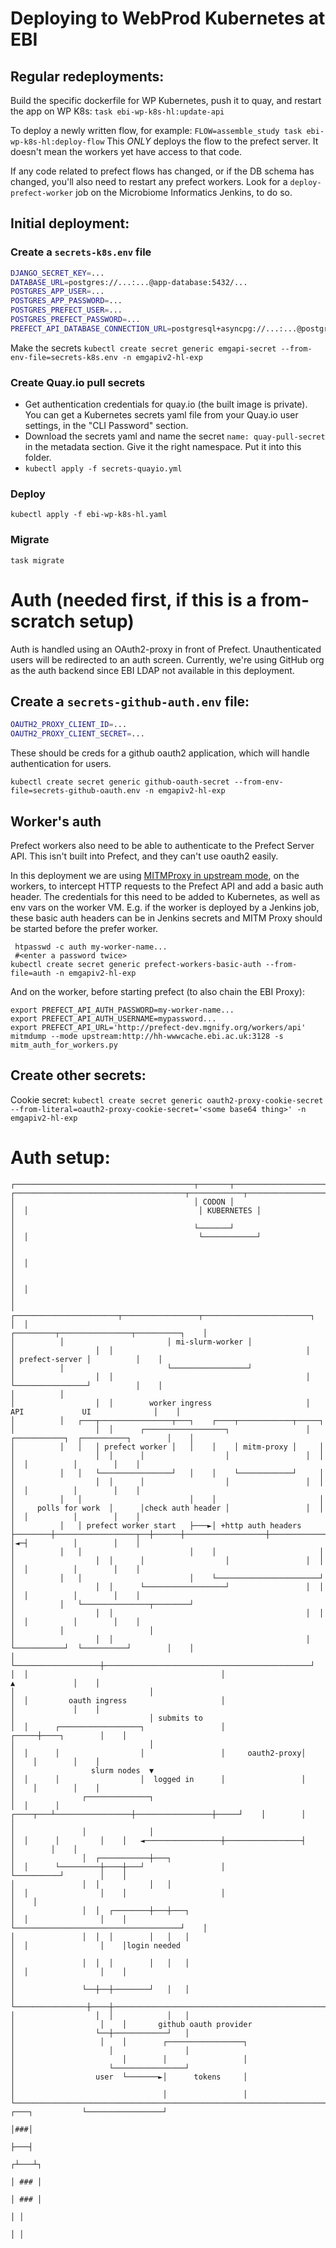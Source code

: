 # Deploying to WebProd Kubernetes at EBI

## Regular redeployments:
Build the specific dockerfile for WP Kubernetes, push it to quay, and restart the app on WP K8s:
`task ebi-wp-k8s-hl:update-api`

To deploy a newly written flow, for example:
`FLOW=assemble_study task ebi-wp-k8s-hl:deploy-flow`
This *ONLY* deploys the flow to the prefect server. It doesn't mean the workers yet have access to that code.

If any code related to prefect flows has changed, or if the DB schema has changed, you'll also need to restart any prefect workers.
Look for a `deploy-prefect-worker` job on the Microbiome Informatics Jenkins, to do so.

## Initial deployment:

### Create a `secrets-k8s.env` file
```bash
DJANGO_SECRET_KEY=...
DATABASE_URL=postgres://...:...@app-database:5432/...
POSTGRES_APP_USER=...
POSTGRES_APP_PASSWORD=...
POSTGRES_PREFECT_USER=...
POSTGRES_PREFECT_PASSWORD=...
PREFECT_API_DATABASE_CONNECTION_URL=postgresql+asyncpg://...:...@postgres-prefect:5432/...
```

Make the secrets
`kubectl create secret generic emgapi-secret --from-env-file=secrets-k8s.env -n emgapiv2-hl-exp`

### Create Quay.io pull secrets
* Get authentication credentials for quay.io (the built image is private). You can get a Kubernetes secrets yaml file from your Quay.io user settings, in the "CLI Password" section.
* Download the secrets yaml and name the secret `name: quay-pull-secret` in the metadata section. Give it the right namespace. Put it into this folder.
* `kubectl apply -f secrets-quayio.yml`

### Deploy
`kubectl apply -f ebi-wp-k8s-hl.yaml`

### Migrate
`task migrate`

# Auth (needed first, if this is a from-scratch setup)
Auth is handled using an OAuth2-proxy in front of Prefect.
Unauthenticated users will be redirected to an auth screen.
Currently, we're using GitHub org as the auth backend since EBI LDAP not available in this deployment.

## Create a `secrets-github-auth.env` file:
```bash
OAUTH2_PROXY_CLIENT_ID=...
OAUTH2_PROXY_CLIENT_SECRET=...
```

These should be creds for a github oauth2 application, which will handle authentication for users.

`kubectl create secret generic github-oauth-secret --from-env-file=secrets-github-oauth.env -n emgapiv2-hl-exp`

## Worker's auth
Prefect workers also need to be able to authenticate to the Prefect Server API.
This isn't built into Prefect, and they can't use oauth2 easily.

In this deployment we are using [MITMProxy in upstream mode](https://docs.mitmproxy.org/stable/concepts-modes/#upstream-proxy),
on the workers, to intercept HTTP requests to the Prefect API and add a basic auth header.
The credentials for this need to be added to Kubernetes, as well as env vars on the worker VM.
E.g. if the worker is deployed by a Jenkins job, these basic auth headers can be in Jenkins secrets and MITM Proxy should be started before the prefer worker.

```shell
 htpasswd -c auth my-worker-name...
 #<enter a password twice>
kubectl create secret generic prefect-workers-basic-auth --from-file=auth -n emgapiv2-hl-exp
```

And on the worker, before starting prefect (to also chain the EBI Proxy):
```shell
export PREFECT_API_AUTH_PASSWORD=my-worker-name...
export PREFECT_API_AUTH_USERNAME=mypassword...
export PREFECT_API_URL='http://prefect-dev.mgnify.org/workers/api'
mitmdump --mode upstream:http://hh-wwwcache.ebi.ac.uk:3128 -s mitm_auth_for_workers.py
```

## Create other secrets:
Cookie secret:
`kubectl create secret generic oauth2-proxy-cookie-secret --from-literal=oauth2-proxy-cookie-secret='<some base64 thing>' -n emgapiv2-hl-exp`

# Auth setup:

```text
┌────────────────────────────────────────┬───────┬───────────────────────────────────────────────┐  ┌──────────────────────────────────────┬────────────┬──────────────────────────────────┐
│                                        │ CODON │                                               │  │                                      │ KUBERNETES │                                  │
│                                        └───────┘                                               │  │                                      └────────────┘                                  │
│                                                                                                │  │                                                                                      │
│                                                                                                │  │                                                                                      │
│          ┌───────────────────────┬─────────────────┬────────────────────────┐                  │  │                                           ┌─────────┬────────────────┬──────────┐    │
│          │                       │ mi-slurm-worker │                        │                  │  │                                           │         │ prefect-server │          │    │
│          │                       └─────────────────┘                        │                  │  │                                           │         └────────────────┘          │    │
│          │                                                                  │                  │  │        worker ingress                     │     API             UI              │    │
│          │   ┌───┬────────────────┬───┐    ┌────┬────────────┬─────┐        │                  │  │      ┌──────────────────┐                 │  ┌───────────┐  ┌──────────┐        │    │
│          │   │   │ prefect worker │   │    │    │ mitm-proxy │     │        │                  │  │      │                  │                 │  │           │  │          │        │    │
│          │   │   └────────────────┘   │    │    └────────────┘     │        │                  │  │      │                  │                 │  │           │  │          │        │    │
│          │   │                        │    │                       │        │     polls for work  │      │check auth header │                 │  │           │  │          │        │    │
│          │   │ prefect worker start   ├───►│ +http auth headers    ├────────┼──────────────────┬──┼──────┼──────────────────┼─────────────────┼─►│           │◄─┤          │        │    │
│          │   │                        │    │                       │        │                  │  │      │                  │                 │  │           │  │          │        │    │
│          │   │                        │    └───────────────────────┘        │                  │  │      └──────────────────┘                 │  │           │  │          │        │    │
│          │   └───────────────┬────────┘                                     │                  │  │                                           │  │           │  │          │        │    │
│          │                   │                                              │                  │  │                                           │  └───────────┘  └──────────┘        │    │
│          └───────────────────┼──────────────────────────────────────────────┘                  │  │                                           │                       ▲             │    │
│                              │                                                                 │  │         oauth ingress                     │                       │             │    │
│                              │ submits to                                                      │  │      ┌──────────────────┐                 │                 ┌─────┼────┐        │    │
│                              │                                                                 │  │      │                  │                 │     oauth2-proxy│     │    │        │    │
│                 slurm nodes  ▼                                                                 │  │      │                  │  logged in      │                 │     │    │        │    │
│               ┌──────────────┐                                                                 │  │      │         ┌────┬───┴─────────────────┼─────────────────┼─────┘    │        │    │
│               │              │                                                                 │  │      │         │    │   ◄─────────────────┼─────────────────┤          │        │    │
│               │  ┌───────────┼───┐                                                             │  │      └─────────┼────┼───┘                 │                 └──────────┘        │    │
│               │  │           │   │                                                             │  │                │    │                     │                                     │    │
│               │  │  ┌────────┼───┼───┐                                                         │  │                │    │                     └─────────────────────────────────────┘    │
│               │  │  │        │   │   │                                                         │  │                │    │login needed                                                    │
│               │  │  │        │   │   │                                                         │  │                │    │                                                                │
│               └──┼──┼────────┘   │   │                                                         │  └────────────────┼────┼────────────────────────────────────────────────────────────────┘
│                  │  │            │   │                                                         │                   │    │       github oauth provider
│                  └──┼────────────┘   │                                                         │                   │    │        ┌─────────────────┐
│                     │                │                                                         │                        │        │                 │
│                     └────────────────┘                                                         │                  user  └───────►│      tokens     │
│                                                                                                │                                 │                 │
└────────────────────────────────────────────────────────────────────────────────────────────────┘                 ┌───┐           └─────────────────┘
                                                                                                                   │###│
                                                                                                                   ├───┤
                                                                                                                  ┌┴───┴┐
                                                                                                                  │ ### │
                                                                                                                  │ ### │
                                                                                                                    │ │
                                                                                                                    │ │
```
